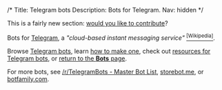 /*
Title: Telegram bots
Description: Bots for Telegram.
Nav: hidden
*/


<div class="note">
  <p>
    This is a fairly new section: <a href="https://github.com/botwiki/botwiki.org">would you like to contribute</a>?
  </p>
</div>

Bots for [Telegram](https://reddit.com/), a *"cloud-based instant messaging service"* [<sup>[Wikipedia]</sup>](https://en.wikipedia.org/wiki/Telegram_(software)).


Browse [Telegram bots](/tag/telegrambot), learn [how to make one](/tutorials/telegram-bots), check out [resources for Telegram bots](/resources/telegram-bots), or [return to the **Bots** page](/bots). 

For more bots, see [/r/TelegramBots - Master Bot List](https://docs.google.com/spreadsheets/d/1uQP3f2bWuPapTn_1FUcL67jW9MwLzSjysji39pmyUxY/edit#gid=2104461983), [storebot.me](https://storebot.me/), or [botfamily.com](http://botfamily.com/).
